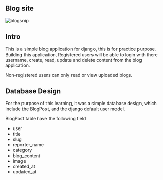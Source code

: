 Blog site
--------
![blogsnip](https://user-images.githubusercontent.com/62200084/208943276-4a0d7900-6030-4c84-92fa-81cb94a53e8f.PNG)

Intro
-
This is a simple blog application for django, this is for practice purpose.
Building this application, Registered users will be able to login with there username, create, read, update and delete content from the blog application.

Non-registered users can only read or view uploaded blogs.

Database Design
-
For the purpose of this learning, it was a simple database design, which include the BlogPost, and the django default user model.

BlogPost table have the following field
- user 
- title 
- slug 
- reporter_name 
- category 
- blog_content 
- image 
- created_at 
- updated_at 

